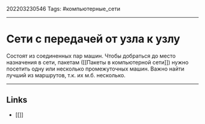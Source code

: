 202203230546
Tags: #компьютерные_сети

---

# Сети с передачей от узла к узлу

Состоят из соединенных пар машин. Чтобы добраться до место назначения в сети, пакетам ([[Пакеты в компьютерной сети]]) нужно посетить одну или несколько промежуточных машин. Важно найти лучший из маршрутов, т.к. их м.б. несколько. 

---
## Links

-  [[]]
